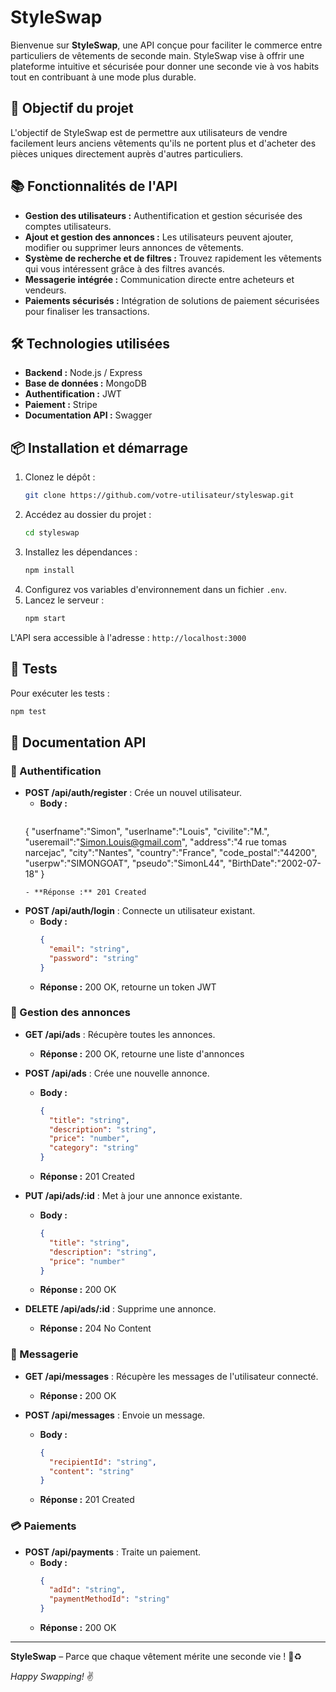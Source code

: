 # StyleSwap

Bienvenue sur **StyleSwap**, une API conçue pour faciliter le commerce entre particuliers de vêtements de seconde main. StyleSwap vise à offrir une plateforme intuitive et sécurisée pour donner une seconde vie à vos habits tout en contribuant à une mode plus durable.

## 🚀 Objectif du projet
L'objectif de StyleSwap est de permettre aux utilisateurs de vendre facilement leurs anciens vêtements qu'ils ne portent plus et d'acheter des pièces uniques directement auprès d'autres particuliers.

## 📚 Fonctionnalités de l'API
- **Gestion des utilisateurs :** Authentification et gestion sécurisée des comptes utilisateurs.
- **Ajout et gestion des annonces :** Les utilisateurs peuvent ajouter, modifier ou supprimer leurs annonces de vêtements.
- **Système de recherche et de filtres :** Trouvez rapidement les vêtements qui vous intéressent grâce à des filtres avancés.
- **Messagerie intégrée :** Communication directe entre acheteurs et vendeurs.
- **Paiements sécurisés :** Intégration de solutions de paiement sécurisées pour finaliser les transactions.

## 🛠️ Technologies utilisées
- **Backend :** Node.js / Express
- **Base de données :** MongoDB
- **Authentification :** JWT
- **Paiement :** Stripe
- **Documentation API :** Swagger

## 📦 Installation et démarrage

1. Clonez le dépôt :
   ```bash
   git clone https://github.com/votre-utilisateur/styleswap.git
   ```
2. Accédez au dossier du projet :
   ```bash
   cd styleswap
   ```
3. Installez les dépendances :
   ```bash
   npm install
   ```
4. Configurez vos variables d'environnement dans un fichier `.env`.
5. Lancez le serveur :
   ```bash
   npm start
   ```

L'API sera accessible à l'adresse : `http://localhost:3000`

## 🧪 Tests
Pour exécuter les tests :
```bash
npm test
```

## 📄 Documentation API

### 🔑 Authentification
- **POST /api/auth/register** : Crée un nouvel utilisateur.
  - **Body :**
    ```json
  {
    "userfname":"Simon",
    "userlname":"Louis",
    "civilite":"M.",
    "useremail":"Simon.Louis@gmail.com",
    "address":"4 rue tomas narcejac",
    "city":"Nantes",
    "country":"France",
    "code_postal":"44200",
    "userpw":"SIMONGOAT",
    "pseudo":"SimonL44",
    "BirthDate":"2002-07-18"
  }
    ```
  - **Réponse :** 201 Created

- **POST /api/auth/login** : Connecte un utilisateur existant.
  - **Body :**
    ```json
    {
      "email": "string",
      "password": "string"
    }
    ```
  - **Réponse :** 200 OK, retourne un token JWT

### 👗 Gestion des annonces
- **GET /api/ads** : Récupère toutes les annonces.
  - **Réponse :** 200 OK, retourne une liste d'annonces

- **POST /api/ads** : Crée une nouvelle annonce.
  - **Body :**
    ```json
    {
      "title": "string",
      "description": "string",
      "price": "number",
      "category": "string"
    }
    ```
  - **Réponse :** 201 Created

- **PUT /api/ads/:id** : Met à jour une annonce existante.
  - **Body :**
    ```json
    {
      "title": "string",
      "description": "string",
      "price": "number"
    }
    ```
  - **Réponse :** 200 OK

- **DELETE /api/ads/:id** : Supprime une annonce.
  - **Réponse :** 204 No Content

### 💬 Messagerie
- **GET /api/messages** : Récupère les messages de l'utilisateur connecté.
  - **Réponse :** 200 OK

- **POST /api/messages** : Envoie un message.
  - **Body :**
    ```json
    {
      "recipientId": "string",
      "content": "string"
    }
    ```
  - **Réponse :** 201 Created

### 💳 Paiements
- **POST /api/payments** : Traite un paiement.
  - **Body :**
    ```json
    {
      "adId": "string",
      "paymentMethodId": "string"
    }
    ```
  - **Réponse :** 200 OK

---
**StyleSwap** – Parce que chaque vêtement mérite une seconde vie ! 👗♻️

*Happy Swapping!* ✌️

